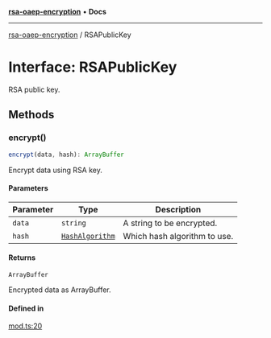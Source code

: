 [**rsa-oaep-encryption**](../README.md) • **Docs**

***

[rsa-oaep-encryption](../README.md) / RSAPublicKey

# Interface: RSAPublicKey

RSA public key.

## Methods

### encrypt()

```ts
encrypt(data, hash): ArrayBuffer
```

Encrypt data using RSA key.

#### Parameters

| Parameter | Type | Description |
| ------ | ------ | ------ |
| `data` | `string` | A string to be encrypted. |
| `hash` | [`HashAlgorithm`](HashAlgorithm.md) | Which hash algorithm to use. |

#### Returns

`ArrayBuffer`

Encrypted data as ArrayBuffer.

#### Defined in

[mod.ts:20](https://github.com/JiangJie/rsa-oaep-encryption/blob/dfe951b5281117ed87c26600202442b83c94c043/src/mod.ts#L20)
